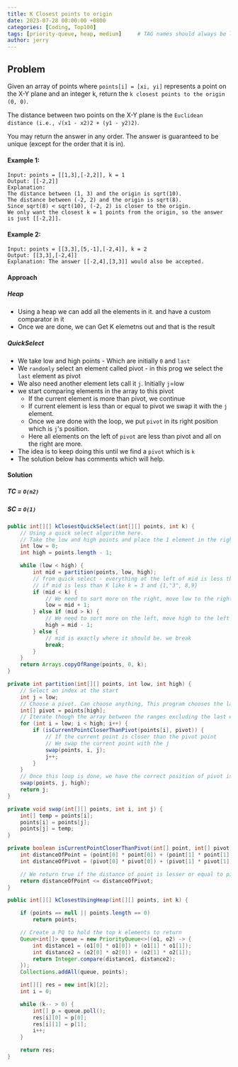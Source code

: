 ```yaml
---
title: K Closest points to origin
date: 2023-07-28 00:00:00 +0800
categories: [Coding, Top100]
tags: [priority-queue, heap, medium]     # TAG names should always be lowercase
author: jerry
---
```


## Problem
Given an array of points where `points[i] = [xi, yi]` represents a point on the X-Y plane and an integer k, return the `k closest points to the origin (0, 0)`.

The distance between two points on the X-Y plane is the `Euclidean distance (i.e., √(x1 - x2)2 + (y1 - y2)2)`.

You may return the answer in any order. The answer is guaranteed to be unique (except for the order that it is in).

#### Example 1:
```textmate
Input: points = [[1,3],[-2,2]], k = 1
Output: [[-2,2]]
Explanation:
The distance between (1, 3) and the origin is sqrt(10).
The distance between (-2, 2) and the origin is sqrt(8).
Since sqrt(8) < sqrt(10), (-2, 2) is closer to the origin.
We only want the closest k = 1 points from the origin, so the answer is just [[-2,2]].
```
#### Example 2:
```textmate
Input: points = [[3,3],[5,-1],[-2,4]], k = 2
Output: [[3,3],[-2,4]]
Explanation: The answer [[-2,4],[3,3]] would also be accepted.
```

#### Approach
##### Heap
- Using a heap we can add all the elements in it. and have a custom comparator in it
- Once we are done, we can Get K elemetns out and that is the result

##### QuickSelect

- We take low and high points - Which are initially `0` and `last`
- We `randomly` select an element called pivot - in this prog we select the `last` element as pivot
- We also need another element lets call it `j`. Initially `j`=low
- we start comparing elements in the array to this pivot
  - If the current element is more than pivot, we continue
  - If current element is less than or equal to pivot we swap it with the `j` element.
  - Once we are done with the loop, we put `pivot` in its right position which is `j`'s position.
  - Here all elements on the left of `pivot` are less than pivot and all on the right are more.
- The idea is to keep doing this until we find a `pivot` which is `k`
- The solution below has comments which will help.

#### Solution

##### TC = `O(n2)`
##### SC = `O(1)`

```java
public int[][] kClosestQuickSelect(int[][] points, int k) {
    // Using a quick select algorithm here.
    // Take the low and high points and place the 1 element in the right list
    int low = 0;
    int high = points.length - 1;

    while (low < high) {
        int mid = partition(points, low, high);
        // from quick select - everything at the left of mid is less than mid. So we check,
        // if mid is less than K like k = 3 and {1,"3", 8,9}
        if (mid < k) {
            // We need to sort more on the right, move low to the right side
            low = mid + 1;
        } else if (mid > k) {
            // We need to sort more on the left, move high to the left side
            high = mid - 1;
        } else {
            // mid is exactly where it should be. we break
            break;
        }
    }
    return Arrays.copyOfRange(points, 0, k);
}

private int partition(int[][] points, int low, int high) {
    // Select an index at the start
    int j = low;
    // Choose a pivot. Can choose anything, This program chooses the last element
    int[] pivot = points[high];
    // Iterate though the array between the ranges excluding the last element as that is pivot
    for (int i = low; i < high; i++) {
        if (isCurrentPointCloserThanPivot(points[i], pivot)) {
            // If the current point is closer than the pivot point
            // We swap the current point with the j
            swap(points, i, j);
            j++;
        }
    }
    // Once this loop is done, we have the correct position of pivot is `j`
    swap(points, j, high);
    return j;
}

private void swap(int[][] points, int i, int j) {
    int[] temp = points[i];
    points[i] = points[j];
    points[j] = temp;
}

private boolean isCurrentPointCloserThanPivot(int[] point, int[] pivot) {
    int distanceOfPoint = (point[0] * point[0]) + (point[1] * point[1]);
    int distanceOfPivot = (pivot[0] * pivot[0]) + (pivot[1] * pivot[1]);

    // We return true if the distance of point is lesser or equal to pivot
    return distanceOfPoint <= distanceOfPivot;
}

public int[][] kClosestUsingHeap(int[][] points, int k) {

    if (points == null || points.length == 0)
        return points;

    // Create a PQ to hold the top k elements to return
    Queue<int[]> queue = new PriorityQueue<>((o1, o2) -> {
        int distance1 = (o1[0] * o1[0]) + (o1[1] * o1[1]);
        int distance2 = (o2[0] * o2[0]) + (o2[1] * o2[1]);
        return Integer.compare(distance1, distance2);
    });
    Collections.addAll(queue, points);

    int[][] res = new int[k][2];
    int i = 0;

    while (k-- > 0) {
        int[] p = queue.poll();
        res[i][0] = p[0];
        res[i][1] = p[1];
        i++;
    }

    return res;
}
```
